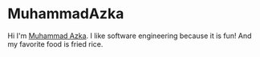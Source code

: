 # MuhammadAzka

Hi I'm [Muhammad Azka](https://github.com/MuhammadAzka9). 
I like software engineering because it is fun! And my favorite food is fried rice.